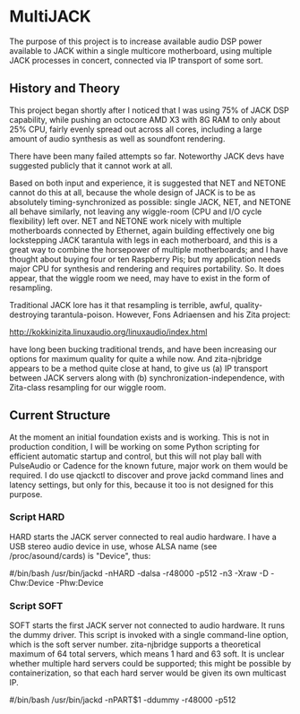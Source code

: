 # MultiJACK

The purpose of this project is to increase available audio DSP power available to JACK within a single multicore motherboard, using multiple JACK processes in concert, connected via IP transport of some sort.

## History and Theory

This project began shortly after I noticed that I was using 75% of JACK DSP capability, while pushing an octocore AMD X3 with 8G RAM to only about 25% CPU, fairly evenly spread out across all cores, including a large amount of audio synthesis as well as soundfont rendering.

There have been many failed attempts so far.  Noteworthy JACK devs have suggested publicly that it cannot work at all.

Based on both input and experience, it is suggested that NET and NETONE cannot do this at all, because the whole design of JACK is to be as absolutely timing-synchronized as possible: single JACK, NET, and NETONE all behave similarly, not leaving any wiggle-room (CPU and I/O cycle flexibility) left over.  NET and NETONE work nicely with multiple motherboards connected by Ethernet, again building effectively one big lockstepping JACK tarantula with legs in each motherboard, and this is a great way to combine the horsepower of multiple motherboards; and I have thought about buying four or ten Raspberry Pis; but my application needs major CPU for synthesis and rendering and requires portability.  So.  It does appear, that the wiggle room we need, may have to exist in the form of resampling.

Traditional JACK lore has it that resampling is terrible, awful, quality-destroying tarantula-poison.  However, Fons Adriaensen  and his Zita project:

http://kokkinizita.linuxaudio.org/linuxaudio/index.html

have long been bucking traditional trends, and have been increasing our options for maximum quality for quite a while now.  And 
zita-njbridge appears to be a method quite close at hand, to give us (a) IP transport between JACK servers along with (b) synchronization-independence, with Zita-class resampling for our wiggle room.

## Current Structure

At the moment an initial foundation exists and is working.  This is not in production condition, I will be working on some Python scripting for efficient automatic startup and control, but this will not play ball with PulseAudio or Cadence for the known future, major work on them would be required.  I do use qjackctl to discover and prove jackd command lines and latency settings, but only for this, because it too is not designed for this purpose.

### Script HARD

HARD starts the JACK server connected to real audio hardware.  I have a USB stereo audio device in use, whose ALSA name (see /proc/asound/cards) is "Device", thus:

  #/bin/bash
  /usr/bin/jackd -nHARD -dalsa -r48000 -p512 -n3 -Xraw -D -Chw:Device -Phw:Device
  
### Script SOFT

SOFT starts the first JACK server not connected to audio hardware.  It runs the dummy driver.  This script is invoked with a single command-line option, which is the soft server number.  zita-njbridge supports a theoretical maximum of 64 total servers, which means 1 hard and 63 soft.  It is unclear whether multiple hard servers could be supported; this might be possible by containerization, so that each hard server would be given its own multicast IP.

  #/bin/bash
  /usr/bin/jackd -nPART$1 -ddummy -r48000 -p512
  

